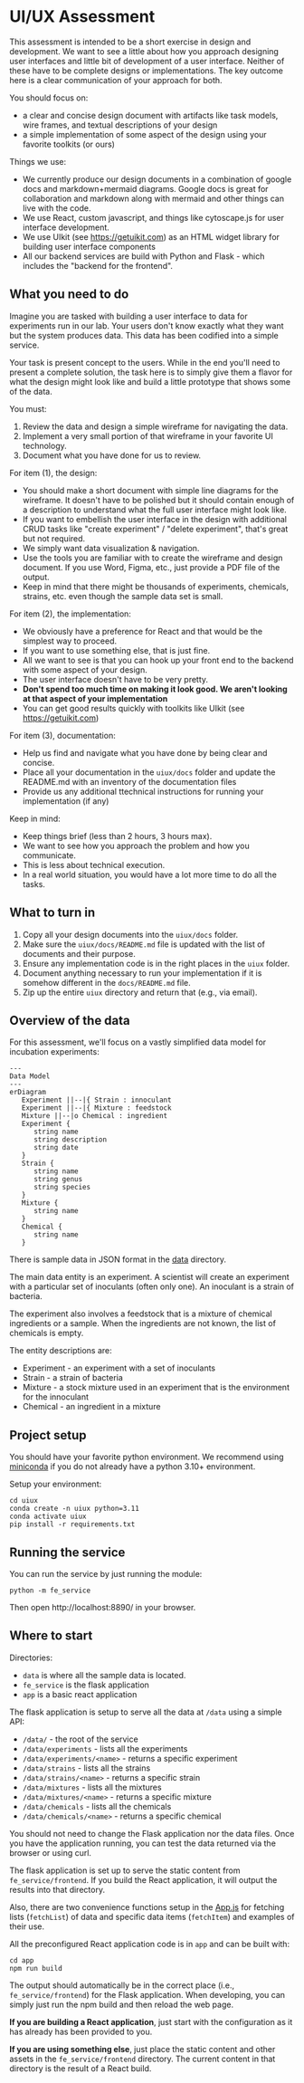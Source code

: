 # UI/UX Assessment

This assessment is intended to be a short exercise in design and development. We want
to see a little about how you approach designing user interfaces and little bit of
development of a user interface. Neither of these have to be complete designs or
implementations. The key outcome here is a clear communication of your approach for
both.

You should focus on:

 * a clear and concise design document with artifacts like task models, wire frames, and textual descriptions of your design
 * a simple implementation of some aspect of the design using your favorite toolkits (or ours)

Things we use:

 * We currently produce our design documents in a combination of google docs and markdown+mermaid diagrams. Google docs is great for collaboration and markdown along with mermaid and other things can live with the code. 
 * We use React, custom javascript, and things like cytoscape.js for user interface development.
 * We use UIkit (see https://getuikit.com) as an HTML widget library for building user interface components
 * All our backend services are build with Python and Flask - which includes the "backend for the frontend".

## What you need to do

Imagine you are tasked with building a user interface to 
data for experiments run in our lab. Your users don't 
know exactly what they want but the system produces
data. This data has been codified into a simple service.

Your task is present concept to the users. While in
the end you'll need to present a complete solution, the
task here is to simply give them a flavor for what 
the design might look like and build a little prototype
that shows some of the data.

You must:

1. Review the data and design a simple wireframe for navigating the data.
2. Implement a very small portion of that wireframe in your favorite UI technology.
3. Document what you have done for us to review.

For item (1), the design:

 * You should make a short document with simple line diagrams for the wireframe. It doesn't have to be polished but it should contain enough of a description to understand what the full user interface might look like.
 * If you want to embellish the user interface in the design with additional CRUD tasks like "create experiment" / "delete experiment", that's great but not required. 
 * We simply want data visualization & navigation.
 * Use the tools you are familiar with to create the wireframe and design document. If you use Word, Figma, etc., just provide a PDF file of the output.
 * Keep in mind that there might be thousands of experiments, chemicals, strains, etc. even though the sample data set is small.

For item (2), the implementation:

 * We obviously have a preference for React and that would be the simplest way to proceed.
 * If you want to use something else, that is just fine.  
 * All we want to see is that you can hook up your front end to the backend with some aspect of your design.
 * The user interface doesn't have to be very pretty. 
 * **Don't spend too much time on making it look good. We aren't looking at that aspect of your implementation**
 * You can get good results quickly with toolkits like UIkit (see https://getuikit.com)  

For item (3), documentation:

 * Help us find and navigate what you have done by being clear and concise.
 * Place all your documentation in the `uiux/docs` folder and update
the README.md with an inventory of the documentation files
 * Provide us any additional ttechnical instructions for running your implementation (if any)

Keep in mind:

 * Keep things brief (less than 2 hours, 3 hours max). 
 * We want to see how you approach the problem and how you communicate. 
 * This is less about technical execution.
 * In a real world situation, you would have a lot more time to do all the tasks.

## What to turn in

1. Copy all your design documents into the `uiux/docs` folder.
2. Make sure the `uiux/docs/README.md` file is updated with the list of documents and their purpose.
3. Ensure any implementation code is in the right places in the `uiux` folder.
4. Document anything necessary to run your implementation if it is somehow different in the `docs/README.md` file.
5. Zip up the entire `uiux` directory and return that (e.g., via email).


## Overview of the data

For this assessment, we'll focus on a vastly simplified data model for incubation
experiments:

```mermaid
---
Data Model
---
erDiagram
   Experiment ||--|{ Strain : innoculant
   Experiment ||--|{ Mixture : feedstock
   Mixture ||--|o Chemical : ingredient
   Experiment {
      string name
      string description
      string date
   }
   Strain {
      string name
      string genus
      string species
   }
   Mixture {
      string name
   }
   Chemical {
      string name
   }
```

There is sample data in JSON format in the [data](data) directory.

The main data entity is an experiment. A scientist will create an experiment
with a particular set of inoculants (often only one). An inoculant is
a strain of bacteria.

The experiment also involves a feedstock that is a mixture of chemical 
ingredients or a sample. When the ingredients are not known, the list 
of chemicals is empty.

The entity descriptions are:

 * Experiment - an experiment with a set of inoculants
 * Strain - a strain of bacteria
 * Mixture - a stock mixture used in an experiment that is the environment for the innoculant
 * Chemical - an ingredient in a mixture

## Project setup

You should have your favorite python environment. We recommend using [miniconda](https://docs.conda.io/en/latest/miniconda.html) if you do not already have a python 3.10+ environment.

Setup your environment:

```
cd uiux
conda create -n uiux python=3.11
conda activate uiux
pip install -r requirements.txt
```

## Running the service

You can run the service by just running the module:

```
python -m fe_service
```

Then open http://localhost:8890/ in your browser. 

## Where to start

Directories:

 * `data` is where all the sample data is located.
 * `fe_service` is the flask application
 * `app` is a basic react application

The flask application is setup to serve all the data
at `/data` using a simple API:

 * `/data/` - the root of the service
 * `/data/experiments` - lists all the experiments
 * `/data/experiments/<name>` - returns a specific experiment
 * `/data/strains` - lists all the strains
 * `/data/strains/<name>` - returns a specific strain
 * `/data/mixtures` - lists all the mixtures
 * `/data/mixtures/<name>` - returns a specific mixture
 * `/data/chemicals` - lists all the chemicals
 * `/data/chemicals/<name>` - returns a specific chemical

You should not need to change the Flask application nor the data files. Once you have the application running, you can test the data returned via the browser or using curl.

The flask application is set up to serve the static content from `fe_service/frontend`. If you build the React application, it will output the results into that directory.

Also, there are two convenience functions setup in the [App.js](app/src/App.js) 
for fetching lists (`fetchList`) of data and specific data items (`fetchItem`) and
examples of their use.

All the preconfigured React application code is in `app` and can be built with:

```
cd app
npm run build
```

The output should automatically be in the correct place (i.e., `fe_service/frontend`) for the Flask application. When developing, you can simply just run the npm build and then reload the web page.

**If you are building a React application**, just start with the configuration as it has already has been provided to you.

**If you are using something else**, just place the static content and other assets in the `fe_service/frontend` directory. The current content in that directory is the result of a React build.


